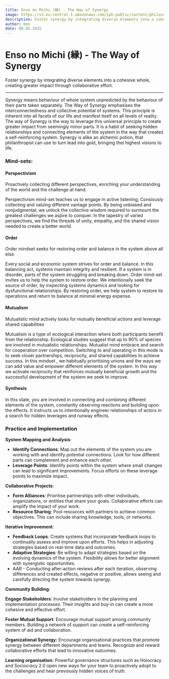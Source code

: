 ```yaml
---
title: Enso no Michi (縁) - The Way of Synergy
image: https://s3.eu-central-1.amazonaws.com/iph.public/content/philosophy/baf0d1c8-4c22-425a-af31-abf45e997cfe.png
description: Foster synergy by integrating diverse elements into a cohesive whole, creating greater impact through collaborative effort.
author: 0en
date: 08.05.2025
---
```


# Enso no Michi (縁) - The Way of Synergy

Foster synergy by integrating diverse elements into a cohesive whole, creating greater impact through collaborative effort.

---

Synergy means behaviour of whole system unpredicted by the behaviour of their parts taken separately. The Way of Synergy emphasises the interconnectedness and collective potential of systems. This principle is inherent into all facets of our life and manifest itself on all levels of reality. The way of Synergy is the way to leverage this universal principle to create greater impact from seemingly minor parts. It is a habit of seeking hidden relationships and connecting elements of the system in the way that creates a self-reinforcing system. Synergy is alike an alchemic potion, that philanthropist can use to turn lead into gold, bringing thei highest visions to life.

### Mind-sets:

#### Perspectivism

Proactively collecting different perspectives, enriching your understanding of the world and the challenge at hand.

Perspectivism mind-set teaches us to engage in active listening; Consiously collecting and valuing different vantage points. By being unbiased and nonjudgmental, we unlock the collective wisdom required to surmount the greatest challenges we aspire to conquer. In the tapestry of varied perspectives, we find the threads of unity, empathy, and the shared vision needed to create a better world.

#### Order

Order mindset seeks for restoring order and balance in the system above all else.

Every social and economic system strives for order and balance. In this balancing act, systems maintain integrity and resilient. If a system is in disorder, parts of the system struggling and breaking down. Order mind-set invites us to help the system to restore order. We intentionally seek the source of order, by inspecting systems dynamics and looking for dysfunctional relationships. By restoring order, we help system to restore its operations and return to balance at minimal energy expense.

#### Mutualism

Mutualistic mind actively looks for mutually beneficial actions and leverage shared capabilities

Mutualism is a type of ecological interaction where both participants benefit from the relationship. Ecological studies suggest that up to 90% of species are involved in mutualistic relationships. Mutualist mind embrace and search for cooperation over competition. Switching to and operating in this mode is to seek closer partnerships, reciprocity, and shared capabilities to achieve success. In this mindset , we habitually prioritising unions and the ways we can add value and empower different elements of the system. In this way we activate reciprocity that reinforces mutually beneficial growth and the successful development of the system we seek to improve.

#### Synthesis

In this state, you are involved in connecting and combining different elements of the system, constantly observing reactions and building upon the effects. It instructs us to intentionally engineer relationships of actors in a search for hidden leverages and runway effects.

### Practice and Implementation

**System Mapping and Analysis**:

- **Identify Connections**: Map out the elements of the system you are working with and identify potential connections. Look for how different parts can complement and enhance each other.
- **Leverage Points**: Identify points within the system where small changes can lead to significant improvements. Focus efforts on these leverage points to maximize impact.

**Collaborative Projects**:

- **Form Alliances**: Prioritise partnerships with other individuals, organizations, or entities that share your goals. Collaborative efforts can amplify the impact of your work.
- **Resource Sharing**: Pool resources with partners to achieve common objectives. This can include sharing knowledge, tools, or networks.

**Iterative Improvement**:

- **Feedback Loops**: Create systems that incorporate feedback loops to continually assess and improve upon efforts. This helps in adjusting strategies based on real-time data and outcomes.
- **Adaptive Strategies**: Be willing to adapt strategies based on the evolving dynamics of the system. Flexibility allows for better alignment with synergistic opportunities.
- AAR - Conducting after-action reviews after each iteration, observing differences and created effects, negative or positive, allows seeing and carefully directing the system towards synergy.

**Community Building**:

**Engage Stakeholders**: Involve stakeholders in the planning and implementation processes. Their insights and buy-in can create a more cohesive and effective effort.

**Foster Mutual Support**: Encourage mutual support among community members. Building a network of support can create a self-reinforcing system of aid and collaboration.

**Organizational Synergy:** Encourage organisational practices that promote synergy between different departments and teams. Recognize and reward collaborative efforts that lead to innovative outcomes.

**Learning organisation:** Powerful governance structures such as Holocracy and Sociocracy 2.0 open new ways for your team to proactively adopt to the challenges and hear previously hidden voices of truth.

